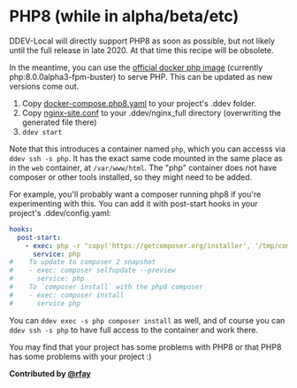 # PHP8 (while in alpha/beta/etc)

DDEV-Local will directly support PHP8 as soon as possible, but not likely until the full release in late 2020. At that time this recipe will be obsolete.

In the meantime, you can use the [official docker php image](https://hub.docker.com/_/php) (currently php:8.0.0alpha3-fpm-buster) to serve PHP.  This can be updated as new versions come out.

1. Copy [docker-compose.php8.yaml](docker-compose.php8.yaml) to your project's .ddev folder.
2. Copy [nginx-site.conf](nginx-site.conf) to your .ddev/nginx_full directory (overwriting the generated file there)
3. `ddev start`

Note that this introduces a container named `php`, which you can accesss via `ddev ssh -s php`. It has the exact same code mounted in the same place as in the `web` container, at `/var/www/html`. The "php" container does not have composer or other tools installed, so they might need to be added.

For example, you'll probably want a composer running php8 if you're experimenting with this. You can add it with post-start hooks in your project's .ddev/config.yaml:

```yaml
hooks:
  post-start:
    - exec: php -r "copy('https://getcomposer.org/installer', '/tmp/composer-setup.php');" && php /tmp/composer-setup.php --install-dir=/usr/local/bin --filename=composer
      service: php
#    To update to composer 2 snapshot
#    - exec: composer selfupdate --preview
#      service: php
#    To `composer install` with the php8 composer
#    - exec: composer install
#      service php
```

You can `ddev exec -s php composer install` as well, and of course you can `ddev ssh -s php` to have full access to the container and work there.

You may find that your project has some problems with PHP8 or that PHP8 has some problems with your project :)

**Contributed by [@rfay](https://github.com/rfay)**
